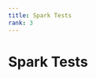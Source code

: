 ```yaml
---
title: Spark Tests
rank: 3
---
```


# Spark Tests

<PageList :data="data" :prefix="['development', 'spark-tests']" />

<script setup>
import PageList from "@theme/components/PageList.vue";
import { data } from "./index.data.ts";
</script>
